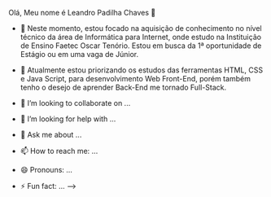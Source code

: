 Olá, Meu nome é Leandro Padilha Chaves 👋

- 🔭 Neste momento, estou focado na aquisição de conhecimento no nível técnico da área de Informática para Internet, onde estudo na Instituição de Ensino Faetec Oscar Tenório. Estou em busca da 1ª oportunidade de Estágio ou em uma vaga de Júnior.
  
- 🌱 Atualmente estou priorizando os estudos das ferramentas HTML, CSS e Java Script, para desenvolvimento Web Front-End, porém também tenho o desejo de aprender Back-End me tornado Full-Stack.
  
- 👯 I’m looking to collaborate on ...
- 🤔 I’m looking for help with ...
- 💬 Ask me about ...
- 📫 How to reach me: ...
- 😄 Pronouns: ...
- ⚡ Fun fact: ...
-->
